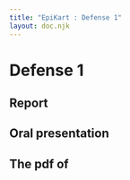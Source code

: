 ```yaml
---
title: "EpiKart : Defense 1"
layout: doc.njk
---
```


# Defense 1

## Report

## Oral presentation

## The pdf of
